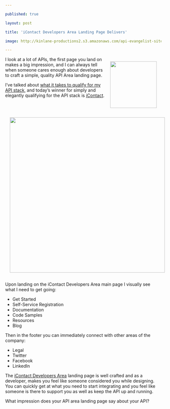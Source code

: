 ---
published: true
layout: post
title: 'iContact Developers Area Landing Page Delivers'
image: http://kinlane-productions2.s3.amazonaws.com/api-evangelist-site/blog/icontact-logo.jpg
---

<p><img style="padding: 15px;" src="https://kinlane-productions2.s3.amazonaws.com/api-evangelist/iContact/icontact-logo.jpg" alt="" width="150" align="right" />
<p>I look at a lot of APIs, the first page you land on makes a big impression, and I can always tell when someone cares enough about developers to craft a simple, quality API Area landing page.
<p>I&rsquo;ve talked about <a title="what it takes to qualify for the API stack" href="/2012/03/15/qualifying-for-the-api-stack/">what it takes to qualify for my API stack</a>, and today&rsquo;s winner for simply and elegantly qualifying for the API stack is <a title="iContact" href="http://developer.icontact.com/">iContact</a>.
<p><a title="iContact Developers Area" href="http://developer.icontact.com/"><img style="padding: 15px; display: block; margin-left: auto; margin-right: auto;" src="https://kinlane-productions2.s3.amazonaws.com/api-evangelist/iContact/iContact-Developer-Portal.png" alt="" width="500" /></a>
<p>Upon landing on the iContact Developers Area main page I visually see what I need to get going:
<ul class="mainlist">
<li>Get Started</li>
<li>Self-Service Registration</li>
<li>Documentation</li>
<li>Code Samples</li>
<li>Resources</li>
<li>Blog</li>
</ul>
<p>Then in the footer you can immediately connect with other areas of the company:
<ul class="mainlist">
<li>Legal</li>
<li>Twitter</li>
<li>Facebook</li>
<li>LinkedIn</li>
</ul>
<p>The <a title="iContact Developers Area" href="http://developer.icontact.com/">iContact Developers Area</a> landing page is well crafted and as a developer, makes you feel like someone considered you while designing.  You can quickly get at what you need to start integrating and you feel like someone is there to support you as well as keep the API up and running.
<p>What impression does your API area landing page say about your API?

